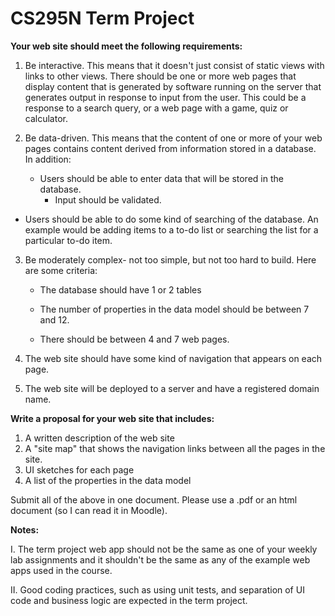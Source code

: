 # CS295N Term Project

**Your web site should meet the following requirements:**

1.  Be interactive. This means that it doesn't just consist of static views with links to other views. There should be one or more web pages that display content that is generated by software running on the server that generates output in response to input from the user. This could be a response to a search query, or a web page with a game, quiz or calculator.

2.  Be data-driven. This means that the content of one or more of your web pages contains content derived from information stored in a database. In addition:

    -   Users should be able to enter data that will be stored in the database.
        -   Input should be validated.
-   Users should be able to do some kind of searching of the database. An example would be adding items to a to-do list or searching the list for a particular to-do item.

3.  Be moderately complex- not too simple, but not too hard to build. Here are some criteria:

    -   The database should have 1 or 2 tables

    -   The number of properties in the data model should be between 7 and 12.

    -   There should be between 4 and 7 web pages.

4.  The web site should have some kind of navigation that appears on each page.

5.  The web site will be deployed to a server and have a registered domain name.

**Write a proposal for your web site that includes:**

1.  A written description of the web site
2.  A "site map" that shows the navigation links between all the pages in the site.
3.  UI sketches for each page
4.  A list of the properties in the data model

Submit all of the above in one document. Please use a .pdf or an html document (so I can read it in Moodle).

**Notes:**

I.  The term project web app should not be the same as one of your weekly lab assignments and it shouldn't be the same as any of the example web apps used in the course.

II. Good coding practices, such as using unit tests, and separation of UI code and business logic are expected in the term project.

